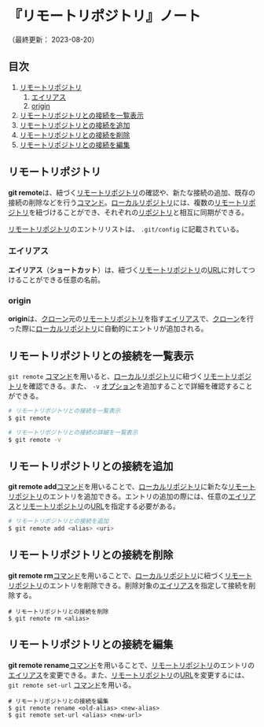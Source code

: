 # 『リモートリポジトリ』ノート

（最終更新： 2023-08-20）


## 目次

1. [リモートリポジトリ](#リモートリポジトリ)
	1. [エイリアス](#エイリアス)
	1. [origin](#origin)
1. [リモートリポジトリとの接続を一覧表示](#リモートリポジトリとの接続を一覧表示)
1. [リモートリポジトリとの接続を追加](#リモートリポジトリとの接続を追加)
1. [リモートリポジトリとの接続を削除](#リモートリポジトリとの接続を削除)
1. [リモートリポジトリとの接続を編集](#リモートリポジトリとの接続を編集)


## リモートリポジトリ

**git remote**は、紐づく[リモートリポジトリ](./record_history.md#リモートリポジトリ)の確認や、新たな接続の追加、既存の接続の削除などを行う[コマンド](../../../../computer/linux/_/chapters/basic_command.md#コマンド)。[ローカルリポジトリ](./record_history.md#ローカルリポジトリ)には、複数の[リモートリポジトリ](./record_history.md#リモートリポジトリ)を紐づけることができ、それぞれの[リポジトリ](./create_repository.md#リポジトリ)と相互に同期ができる。

[リモートリポジトリ](./record_history.md#リモートリポジトリ)のエントリリストは、 `.git/config` に記載されている。

### エイリアス

**エイリアス**（**ショートカット**）は、紐づく[リモートリポジトリ](./record_history.md#リモートリポジトリ)の[URL](../../../../network/_/chapters/web.md#url)に対してつけることができる任意の名前。

### origin

**origin**は、[クローン](./create_repository.md#クローン)元の[リモートリポジトリ](./record_history.md#リモートリポジトリ)を指す[エイリアス](#エイリアス)で、[クローン](./create_repository.md#クローン)を行った際に[ローカルリポジトリ](./record_history.md#ローカルリポジトリ)に自動的にエントリが追加される。


## リモートリポジトリとの接続を一覧表示

`git remote` [コマンド](../../../../computer/linux/_/chapters/basic_command.md#コマンド)を用いると、[ローカルリポジトリ](./record_history.md#ローカルリポジトリ)に紐づく[リモートリポジトリ](./record_history.md#リモートリポジトリ)を確認できる。また、 `-v` [オプション](../../../../computer/linux/_/chapters/basic_command.md#オプション)を追加することで詳細を確認することができる。

```sh
# リモートリポジトリとの接続を一覧表示
$ git remote

# リモートリポジトリとの接続の詳細を一覧表示
$ git remote -v
```


## リモートリポジトリとの接続を追加

**git remote add**[コマンド](../../../../computer/linux/_/chapters/basic_command.md#コマンド)を用いることで、[ローカルリポジトリ](./record_history.md#ローカルリポジトリ)に新たな[リモートリポジトリ](./record_history.md#リモートリポジトリ)のエントリを追加できる。エントリの追加の際には、任意の[エイリアス](#エイリアス)と[リモートリポジトリ](./record_history.md#リモートリポジトリ)の[URL](../../../../network/_/chapters/web.md#url)を指定する必要がある。

```sh
# リモートリポジトリとの接続を追加
$ git remote add <alias> <uri>
```


## リモートリポジトリとの接続を削除

**git remote rm**[コマンド](../../../../computer/linux/_/chapters/basic_command.md#コマンド)を用いることで、[ローカルリポジトリ](./record_history.md#ローカルリポジトリ)に紐づく[リモートリポジトリ](./record_history.md#リモートリポジトリ)のエントリを削除できる。削除対象の[エイリアス](#エイリアス)を指定して接続を削除する。

```git
# リモートリポジトリとの接続を削除
$ git remote rm <alias>
```


## リモートリポジトリとの接続を編集

**git remote rename**[コマンド](../../../../computer/linux/_/chapters/basic_command.md#コマンド)を用いることで、[リモートリポジトリ](./record_history.md#リモートリポジトリ)のエントリの[エイリアス](#エイリアス)を変更できる。また、[リモートリポジトリ](./record_history.md#リモートリポジトリ)の[URL](../../../../network/_/chapters/web.md#url)を変更するには、 `git remote set-url` [コマンド](../../../../computer/linux/_/chapters/basic_command.md#コマンド)を用いる。

```git
# リモートリポジトリとの接続を編集
$ git remote rename <old-alias> <new-alias>
$ git remote set-url <alias> <new-url>
```
